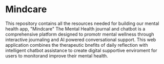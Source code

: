 # Mindcare
This repository contains all the resources needed for building our mental health app, "Mindcare" 
The Mental Health journal and chatbot is a comprehensive platform designed to promotr mental wellness through interactive journaling and AI powered conversational support.
This web application combines the therapeutic bnefits of daily reflection with intelligent chatbot assistance to create digital supportive enviroment for users to monitorand improve their mental health.

